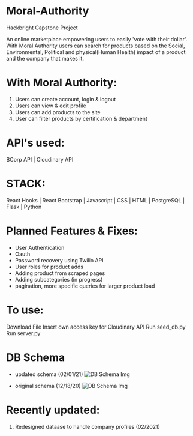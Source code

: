 # Moral-Authority
Hackbright Capstone Project

An online marketplace empowering users to easily 'vote with their dollar'.
With Moral Authority users can search for products based on  the Social, Environmental, Political and physical(Human Health) impact of a product and the company that makes it.

# With Moral Authority:

1. Users can create account, login & logout
2. Users can view & edit profile
3. Users can add products to the site
4. User can filter products by certification & department

# API's used:
BCorp API |  Cloudinary API

# STACK:
React Hooks | React Bootstrap | Javascript | CSS | HTML | PostgreSQL | Flask | Python

# Planned Features & Fixes:
* User Authentication
* Oauth
* Password recovery using Twilio API
* User roles for product adds
* Adding product from scraped pages
* Adding subcategories (in progress)
* pagination, more specific queries for larger product load

# To use:
Download File
Insert own access key for Cloudinary API
Run seed_db.py
Run server.py

# DB Schema 

* updated schema (02/01/21)
![DB Schema Img](https://res.cloudinary.com/purcella/image/upload/v1612219040/testFolder/moral-authority_2_arltah.png)

* original schema (12/18/20)
![DB Schema Img](https://res.cloudinary.com/purcella/image/upload/v1608593131/testFolder/Screen_Shot_2020-12-20_at_6.44.20_PM_rlbmta.png)

# Recently updated:
1. Redesigned dataase to handle company profiles (02/2021)